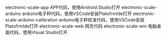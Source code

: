 electronic-scale-app APP代码，使用Android Studio打开
electronic-scale-arduino arduino电子秤代码，使用VSCode安装PlatofrmIde打开
electronic-scale-arduino-calibration arduino电子秤校准代码，使用VSCode安装PlatofrmIde打开
electronic-scale-web 网页代码
electronic-scale-win 电脑桌面代码，使用Visual Studio打开